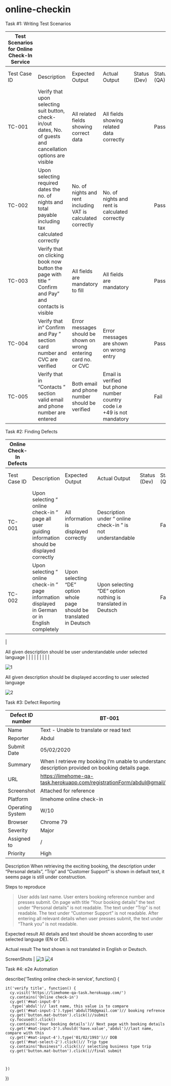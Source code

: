 # online-checkin
Task #1: Writing Test Scenarios

|    Test Scenarios  for Online Check-In Service    |                                                                                                                        |                                                                          |                                                                                   |                    |                   |                             |                            |
|---------------------------------------------------|------------------------------------------------------------------------------------------------------------------------|--------------------------------------------------------------------------|-----------------------------------------------------------------------------------|--------------------|-------------------|-----------------------------|----------------------------|
|    Test Case ID                                   |    Description                                                                                                         |    Expected Output                                                       |    Actual Output                                                                  |    Status (Dev)    |    Status (QA)    |    Dev Comments (if any)    |    QA Comments (if any)    |
|    TC-001                                         |    Verify that upon selecting suit button, check-in/out   dates, No. of guests and cancellation options are visible    |    All related fields showing correct data                               |    All fields showing related data correctly                                      |                    |    Pass           |                             |                            |
|    TC-002                                         |    Upon selecting required dates the no. of   nights and total payable including tax calculated correctly              |    No. of nights and rent  including VAT is calculated correctly         |    No. of nights and rent is calculated   correctly                               |                    |    Pass           |                             |                            |
|    TC-003                                         |    Verify that on clicking book now button the page   with title “ Confirm and Pay” and contacts is visible            |    All fields are mandatory to fill                                      |    All fields are mandatory                                                       |                    |    Pass           |                             |                            |
|    TC-004                                         |    Verify that in“ Confirm and Pay ” section   card number and CVC are verified                                        |    Error messages should be shown on wrong   entering card no. or CVC    |    Error messages are shown on wrong entry                                        |                    |    Pass           |                             |                            |
|    TC-005                                         |    Verify that in  “Contacts ” section valid email and phone   number are entered                                      |    Both email and phone number should be verified                        |    Email is verified but phone number country code i.e   +49  is not mandatory    |                    |    Fail           |                             |                            |

Task #2: Finding Defects

|    Online Check-In  Defects    |                                                                                                             |                                                                               |                                                                     |                    |                   |                             |                                |   |
|--------------------------------|-------------------------------------------------------------------------------------------------------------|-------------------------------------------------------------------------------|---------------------------------------------------------------------|--------------------|-------------------|-----------------------------|--------------------------------|---|
|    Test Case ID                |    Description                                                                                              |    Expected Output                                                            |    Actual Output                                                    |    Status (Dev)    |    Status (QA)    |    Dev Comments (if any)    |    QA Comments (if any)        |   |
|    TC-001                      |    Upon selecting “ online check-in ”  page all user guiding information should be   displayed correctly    |    All information is displayed correctly                                     |    Description under “ online check-in ” is not   understandable    |                    |    Fail           |                             |    Screenshot   is attached    |   |
|    TC-002                      |    Upon selecting “ online check-in ”  page information displayed in German or in English   completely      |    Upon selecting “DE” option whole page   should be translated in Deutsch    |    Upon selecting “DE” option nothing is   translated in Deutsch    |                    |    Fail           |                             |    Screenshot is attached      |   |
|     

All given description should be user understandable under selected language          |                                                                                                            |                                                                               |                                                                     |                    |                   |                             |                                |   |

![1](https://user-images.githubusercontent.com/60622187/73882836-a1767780-4884-11ea-8c40-5021ce0f0fa1.png)

All given description should be displayed according to user selected language

![2](https://user-images.githubusercontent.com/60622187/73882924-cec32580-4884-11ea-870a-b835da5825fe.png)

Task #3: Defect Reporting

|    Defect ID number    |    BT-001                                                                                                     |
|------------------------|---------------------------------------------------------------------------------------------------------------|
|    Name                |    Text - Unable to translate or read text                                                                    |
|    Reporter            |    Abdul                                                                                                      |
|    Submit Date         |    05/02/2020                                                                                                 |
|    Summary             |    When I retrieve my booking I’m unable to understand   the description provided on booking details page.    |
|    URL                 |    https://limehome-qa-task.herokuapp.com/registrationForm/abdul@gmail/abdul                                  |
|    Screenshot          |    Attached for reference                                                                                     |
|    Platform            |    limehome online check-in                                                                                   |
|    Operating System    |     W/10                                                                                                      |
|    Browser             |    Chrome 79                                                                                                  |
|    Severity            |    Major                                                                                                      |
|    Assigned to         |    /                                                                                                          |
|    Priority            |    High                           


Description
When retrieving the exciting booking, the description under “Personal details”, “Trip” and “Customer Support” is shown in default text, it seems page is still under construction.

Steps to reproduce
> User adds last name.
> User enters booking reference number and presses submit.
> On page with title “Your booking details” the text under “Personal details” is not readable.
> The text under “Trip” is not readable.
> The text under “Customer Support” is not readable.
> After entering all relevant details when user presses submit, the text under “Thank you” is not readable.

Expected result
All details and text should be shown according to user selected language (EN or DE).

Actual result
The text shown is not translated in English or Deutsch.

ScreenShots
                                                                            |
![3](https://user-images.githubusercontent.com/60622187/73883067-1649b180-4885-11ea-8a41-d6d2d5585bd4.png)
![4](https://user-images.githubusercontent.com/60622187/73883100-2497cd80-4885-11ea-806d-cd5aa2397ebf.png)

Task #4: e2e Automation 

describe('Testing online check-in service', function() {

    it('verify title', function() {
      cy.visit('https://limehome-qa-task.herokuapp.com/')
      cy.contains('Online check-in')
      cy.get('#mat-input-0')
      .type('abdul')// last name, this value is to compare
      cy.get('#mat-input-1').type('abdul756@gmail.com')// booking refrence
      cy.get('button.mat-button').click()//submit
      cy.focused().click() 
      cy.contains('Your booking details')// Next page with booking details
      cy.get('#mat-input-3').should('have.value','abdul')//last name, compare with this
      cy.get('#mat-input-4').type('01/02/1993')// DOB
      cy.get('#mat-select-2').click()// Trip type
      cy.contains("Business").click()// selecting business type trip
      cy.get('button.mat-button').click()//final submit

      
      
    })
    
  })
